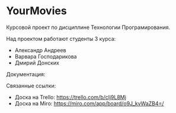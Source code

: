 # YourMovies
Курсовой проект по дисциплине Технологии Програмирования.

Над проектом работают студенты 3 курса: 

* Александр Андреев
* Варвара Господарикова
* Дмирий Донских

Документация:

Связанные ссылки:

* Доска на Trello: https://trello.com/b/clj9L8Mj
* Доска на Miro: https://miro.com/app/board/o9J_kvWaZB4=/
